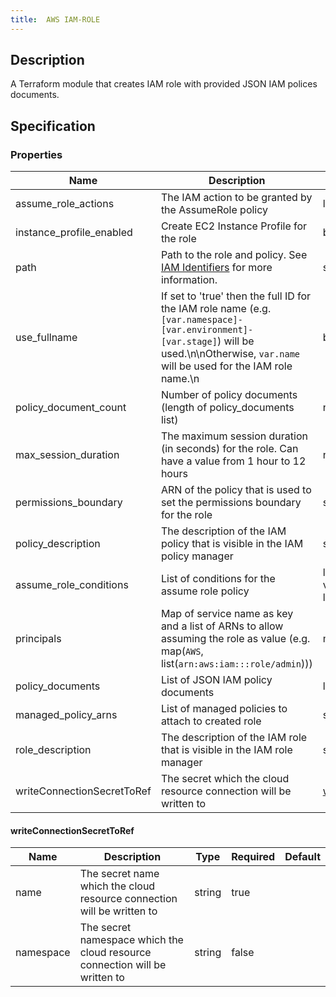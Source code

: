 ```yaml
---
title:  AWS IAM-ROLE
---
```


## Description

A Terraform module that creates IAM role with provided JSON IAM polices documents.

## Specification


### Properties

 Name | Description | Type | Required | Default 
 ------------ | ------------- | ------------- | ------------- | ------------- 
 assume_role_actions | The IAM action to be granted by the AssumeRole policy | list(string) | false |  
 instance_profile_enabled | Create EC2 Instance Profile for the role | bool | false |  
 path | Path to the role and policy. See [IAM Identifiers](https://docs.aws.amazon.com/IAM/latest/UserGuide/reference_identifiers.html) for more information. | string | false |  
 use_fullname | If set to 'true' then the full ID for the IAM role name (e.g. `[var.namespace]-[var.environment]-[var.stage]`) will be used.\n\nOtherwise, `var.name` will be used for the IAM role name.\n | bool | false |  
 policy_document_count | Number of policy documents (length of policy_documents list) | number | false |  
 max_session_duration | The maximum session duration (in seconds) for the role. Can have a value from 1 hour to 12 hours | number | false |  
 permissions_boundary | ARN of the policy that is used to set the permissions boundary for the role | string | false |  
 policy_description | The description of the IAM policy that is visible in the IAM policy manager | string | false |  
 assume_role_conditions | List of conditions for the assume role policy | list(object({\n    test     = string\n    variable = string\n    values   = list(string)\n  })) | false |  
 principals | Map of service name as key and a list of ARNs to allow assuming the role as value (e.g. map(`AWS`, list(`arn:aws:iam:::role/admin`))) | map(list(string)) | false |  
 policy_documents | List of JSON IAM policy documents | list(string) | false |  
 managed_policy_arns | List of managed policies to attach to created role | set(string) | false |  
 role_description | The description of the IAM role that is visible in the IAM role manager | string | true |  
 writeConnectionSecretToRef | The secret which the cloud resource connection will be written to | [writeConnectionSecretToRef](#writeConnectionSecretToRef) | false |  


#### writeConnectionSecretToRef

 Name | Description | Type | Required | Default 
 ------------ | ------------- | ------------- | ------------- | ------------- 
 name | The secret name which the cloud resource connection will be written to | string | true |  
 namespace | The secret namespace which the cloud resource connection will be written to | string | false |  
